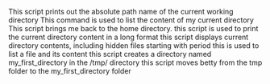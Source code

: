 This script prints out the absolute path name of the current working directory
This command is used to list the content of my current directory
This script brings me back to the home directory.
this script is used to print the current directory content in a long format
this script displays current directory contents, including hidden files starting with period
this is used to list a file and its content
this script creates a directory named my_first_directory in the /tmp/ directory
this script moves betty from the tmp folder to the my_first_directory folder
